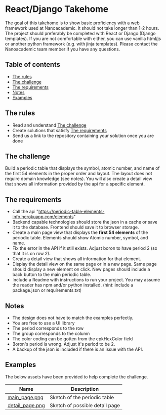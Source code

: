 # React/Django Takehome

The goal of this takehome is to show basic proficiency with a web framework used at Nanoacademic. It should not take longer than 1-2 hours. The project should preferably be completed with React or Django (Django templates). If you are not comfortable with either, you can use vanilla html/js or another python framework (e.g. with jinja templates). Please contact the Nanoacademic team member if you have any questions.

## Table of contents

- [The rules](#the-rules)
- [The challenge](#the-challenge)
- [The requirements](#the-requirements)
- [Notes](#notes)
- [Examples](#examples)

## The rules

- Read and understand [The challenge](#the-challenge)
- Create solutions that satisfy [The requirements](#the-requirements)
- Send us a link to the repository containing your solution once you are done

## The challenge

Build a periodic table that displays the symbol, atomic number, and name of the first 54 elements in the proper order and layout. The layout does not require domain knowledge (see notes). You will also create a detail view that shows all information provided by the api for a specific element.

## The requirements

- Call the api "https://periodic-table-elements-info.herokuapp.com/elements"
- Backend capable technologies should store the json in a cache or save it to the database. Frontend should save it to browser storage.
- Create a main page view that displays the **first 54 elements** of the periodic table. Elements should show Atomic number, symbol, and name.
- Fix the error in the API if it still exists. Adjust boron to have period 2 (so that it is on row 2).
- Create a detail view that shows all information for that element.
- Display the detail view on the same page or in a new page. Same page should display a new element on click. New pages should include a back button to the main periodic table.
- Include a Readme with instructions to run your project. You may assume the reader has npm and/or python installed. (hint: include a package.json or requirements.txt)


## Notes

- The design does not have to match the examples perfectly.
- You are free to use a UI library
- The period corresponds to the row
- The group corresponds to the column
- The color coding can be gotten from the cpkHexColor field
- Boron's period is wrong. Adjust it's period to be 2.
- A backup of the json is included if there is an issue with the API.

## Examples

The below assets have been provided to help complete the challenge.

| Name                                      | Description                    |
| ----------------------------------------- | ------------------------------ |
| [main_page.png](assets/main_page.png)     | Sketch of the periodic table   |
| [detail_page.png](assets/detail_page.png) | Sketch of possible detail page |
